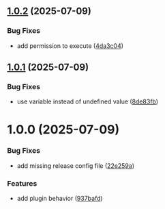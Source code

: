 ## [1.0.2](https://github.com/DuncanMcPherson/semantic-core/compare/v1.0.1...v1.0.2) (2025-07-09)


### Bug Fixes

* add permission to execute ([4da3c04](https://github.com/DuncanMcPherson/semantic-core/commit/4da3c04af688c33f85e1e4b567252c820de5deaa))

## [1.0.1](https://github.com/DuncanMcPherson/semantic-core/compare/v1.0.0...v1.0.1) (2025-07-09)


### Bug Fixes

* use variable instead of undefined value ([8de83fb](https://github.com/DuncanMcPherson/semantic-core/commit/8de83fbf96dfa4d5e3f169966b4fed6b92b0b3a6))

# 1.0.0 (2025-07-09)


### Bug Fixes

* add missing release config file ([22e259a](https://github.com/DuncanMcPherson/semantic-core/commit/22e259aadfd9ff947536420ec071c6487f636b7e))


### Features

* add plugin behavior ([937bafd](https://github.com/DuncanMcPherson/semantic-core/commit/937bafd9cd25fc3a7ce005b4d55f40a5a80a678f))
